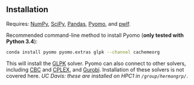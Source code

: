 ## Installation

Requires: [NumPy](http://www.numpy.org/), [SciPy](https://www.scipy.org/), [Pandas](http://pandas.pydata.org/), [Pyomo](https://software.sandia.gov/downloads/pub/pyomo/PyomoInstallGuide.html), and [pwlf](https://pypi.org/project/pwlf/).

Recommended command-line method to install Pyomo (**only tested with Python 3.4**):
```bash 
conda install pyomo pyomo.extras glpk --channel cachemeorg
```
This will install the [GLPK](https://www.gnu.org/software/glpk/) solver. Pyomo can also connect to other solvers, including [CBC](https://projects.coin-or.org/Cbc) and [CPLEX](https://www-01.ibm.com/software/commerce/optimization/cplex-optimizer/), and [Gurobi](http://www.gurobi.com/). Installation of these solvers is not covered here. *UC Davis: these are installed on HPC1 in `/group/hermangrp/`*.
